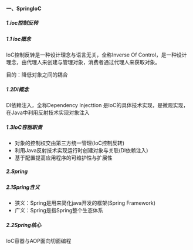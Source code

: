 #### 一、SpringIoC

##### 1.ioc控制反转

##### 1.1 ioc概念 

IoC控制反转是一种设计理念与语言无关，全称Inverse Of Control，是一种设计理念，由代理人来创建与管理对象，消费者通过代理人来获取对象。

目的：降低对象之间的耦合

##### 1.2DI概念

DI依赖注入，全称Dependency Injecttion 是IoC的具体技术实现，是微观实现，在Java中利用反射技术实现对象注入

##### 1.3IoC容器职责

* 对象的控制权交由第三方统一管理(IoC控制反转)
* 利用Java反射技术实现运行时创建对象与关联(DI依赖注入)
* 基于配置提高应用程序的可维护性与扩展性

##### 2.Spring

##### 2.1Spring含义

* 狭义：Spring是用来简化java开发的框架(Spring Framework)
* 广义：Spring是指Spring整个生态体系

##### 2.2Spring核心

IoC容器与AOP面向切面编程
